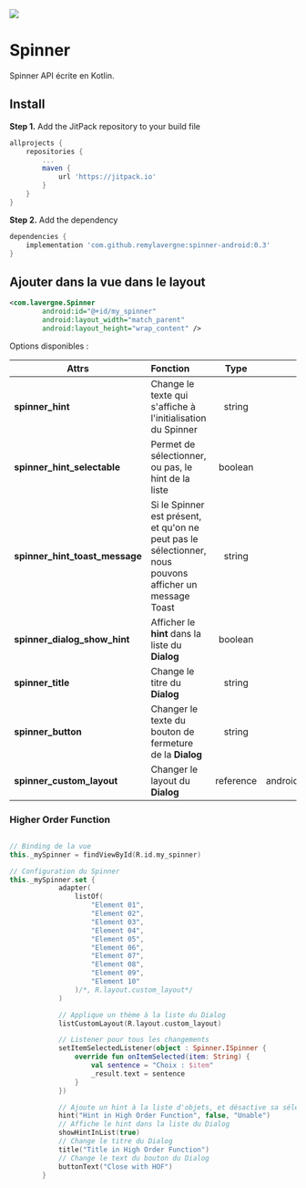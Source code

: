 [![](https://jitpack.io/v/remylavergne/spinner-android.svg)](https://jitpack.io/#remylavergne/spinner-android)

# Spinner

Spinner API écrite en Kotlin.

## Install

**Step 1.** 
Add the JitPack repository to your build file

```groovy
allprojects {
    repositories {
        ...
        maven {
            url 'https://jitpack.io'
        }
    }
}
```

**Step 2.** Add the dependency

```groovy
dependencies {
    implementation 'com.github.remylavergne:spinner-android:0.3'
}
```

## Ajouter dans la vue dans le layout

```xml
<com.lavergne.Spinner
        android:id="@+id/my_spinner"
        android:layout_width="match_parent"
        android:layout_height="wrap_content" />
```

Options disponibles :

| Attrs   |      Fonction      | Type | Défaut |
|----------|:-------------|:-----------:|:----:|
| **spinner_hint** |  Change le texte qui s'affiche à l'initialisation du Spinner | string | null
| **spinner_hint_selectable** | Permet de sélectionner, ou pas, le hint de la liste | boolean | true
| **spinner_hint_toast_message** | Si le Spinner est présent, et qu'on ne peut pas le sélectionner, nous pouvons afficher un message Toast   | string | null
| **spinner_dialog_show_hint** | Afficher le **hint** dans la liste du **Dialog** | boolean | true
| **spinner_title** | Change le titre du **Dialog**   | string | null
| **spinner_button** | Changer le texte du bouton de fermeture de la **Dialog**   | string | Generic button
| **spinner_custom_layout** | Changer le layout du **Dialog** | reference | android.R.layout.simple_list_item_1

### Higher Order Function

```kotlin

// Binding de la vue
this._mySpinner = findViewById(R.id.my_spinner)

// Configuration du Spinner
this._mySpinner.set {
            adapter(
                listOf(
                    "Element 01",
                    "Element 02",
                    "Element 03",
                    "Element 04",
                    "Element 05",
                    "Element 06",
                    "Element 07",
                    "Element 08",
                    "Element 09",
                    "Element 10"
                )/*, R.layout.custom_layout*/
            )

            // Applique un thème à la liste du Dialog
            listCustomLayout(R.layout.custom_layout)

            // Listener pour tous les changements
            setItemSelectedListener(object : Spinner.ISpinner {
                override fun onItemSelected(item: String) {
                    val sentence = "Choix : $item"
                    _result.text = sentence
                }
            })

            // Ajoute un hint à la liste d'objets, et désactive sa sélection
            hint("Hint in High Order Function", false, "Unable")
            // Affiche le hint dans la liste du Dialog
            showHintInList(true)
            // Change le titre du Dialog
            title("Title in High Order Function")
            // Change le text du bouton du Dialog
            buttonText("Close with HOF")
        }
```
